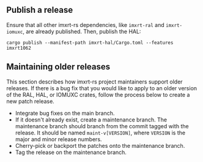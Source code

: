 ## Publish a release

Ensure that all other imxrt-rs dependencies, like `imxrt-ral` and
`imxrt-iomuxc`, are already published. Then, publish the HAL:

```
cargo publish --manifest-path imxrt-hal/Cargo.toml --features imxrt1062
```

## Maintaining older releases

This section describes how imxrt-rs project maintainers support older releases.
If there is a bug fix that you would like to apply to an older version of the
RAL, HAL, or IOMUXC crates, follow the process below to create a new patch
release.

- Integrate bug fixes on the main branch.
- If it doesn't already exist, create a maintenance branch. The maintenance branch should
  branch from the commit tagged with the release. It should be named `maint-v[VERSION]`,
  where `VERSION` is the major and minor release numbers.
- Cherry-pick or backport the patches onto the maintenance branch.
- Tag the release on the maintenance branch.
